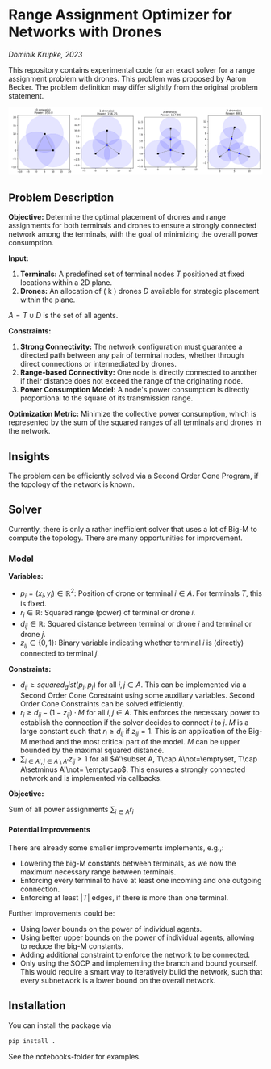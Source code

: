 # Range Assignment Optimizer for Networks with Drones

_Dominik Krupke, 2023_

This repository contains experimental code for an exact solver for a range assignment problem with drones.
This problem was proposed by Aaron Becker.
The problem definition may differ slightly from the original problem statement.

![example](./docs/figures/example.png)

## Problem Description

**Objective:**
Determine the optimal placement of drones and range assignments for both terminals and drones to ensure a strongly connected network among the terminals, with the goal of minimizing the overall power consumption.

**Input:**

1. **Terminals:** A predefined set of terminal nodes $T$ positioned at fixed locations within a 2D plane.
2. **Drones:** An allocation of \( k \) drones $D$ available for strategic placement within the plane.

$A=T\cup D$ is the set of all agents.

**Constraints:**

1. **Strong Connectivity:** The network configuration must guarantee a directed path between any pair of terminal nodes, whether through direct connections or intermediated by drones.
2. **Range-based Connectivity:** One node is directly connected to another if their distance does not exceed the range of the originating node.
3. **Power Consumption Model:** A node's power consumption is directly proportional to the square of its transmission range.

**Optimization Metric:**
Minimize the collective power consumption, which is represented by the sum of the squared ranges of all terminals and drones in the network.

## Insights

The problem can be efficiently solved via a Second Order Cone Program, if the topology of the network is known.

## Solver

Currently, there is only a rather inefficient solver that uses a lot of Big-M to compute the topology.
There are many opportunities for improvement.

### Model

**Variables:**

* $p_i=(x_i, y_i) \in \mathbb{R}^2$: Position of drone or terminal $i\in A$. For terminals $T$, this is fixed.
* $r_i \in \mathbb{R}$: Squared range (power) of terminal or drone $i$.
* $d_{ij} \in \mathbb{R}$: Squared distance between terminal or drone $i$ and terminal or drone $j$.
* $z_{ij} \in \{0, 1\}$: Binary variable indicating whether terminal $i$ is (directly) connected to terminal $j$.

**Constraints:**

* $d_{ij} \geq squared_dist(p_i, p_j)$ for all $i, j \in A$. This can be implemented via a Second Order Cone Constraint using some auxiliary variables. Second Order Cone Constraints can be solved efficiently.
* $r_i \geq d_{ij} - (1-z_{ij})\cdot M$ for all $i, j \in A$. This enforces the necessary power to establish the connection if the solver decides to connect $i$ to $j$. $M$ is a large constant such that $r_i \geq d_{ij}$ if $z_{ij}=1$. This is an application of the Big-M method and the most critical part of the model. $M$ can be upper bounded by the maximal squared distance.
* $\sum_{i \in A', j \in A\setminus A'} z_{ij} \geq 1$ for all $A'\subset A, T\cap A\not=\emptyset, T\cap A\setminus A'\not= \emptycap$. This ensures a strongly connected network and is implemented via callbacks.

**Objective:**

Sum of all power assignments $\sum_{i\in A} r_i$

#### Potential Improvements

There are already some smaller improvements implements, e.g.,:

* Lowering the big-M constants between terminals, as we now the maximum necessary range between terminals.
* Enforcing every terminal to have at least one incoming and one outgoing connection.
* Enforcing at least $|T|$ edges, if there is more than one terminal.

Further improvements could be:

* Using lower bounds on the power of individual agents.
* Using better upper bounds on the power of individual agents, allowing to reduce the big-M constants.
* Adding additional constraint to enforce the network to be connected.
* Only using the SOCP and implementing the branch and bound yourself. This would require a smart way to iteratively build the network, such that every subnetwork is a lower bound on the overall network.

## Installation

You can install the package via

```bash
pip install .
```

See the notebooks-folder for examples.